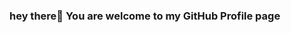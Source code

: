 ### hey there👋 You are welcome to my GitHub Profile page
<!--

Here are some ideas to get you started:

- 🔭 I’m currently working on building my technical skills in data analysis.
- 🌱 I’m currently learning data analysis in the NG30 Days of learning
- 👯 I’m looking to collaborate on data analysis and visualization projects 
- 🤔 I’m looking for help with a mastery in technical concepts
- 💬 Ask me about my learning journey so far
- 📫 How to reach me: https://twitter.com/Obikoya11
- ⚡ Fun fact: Analysis is my talent
-->
